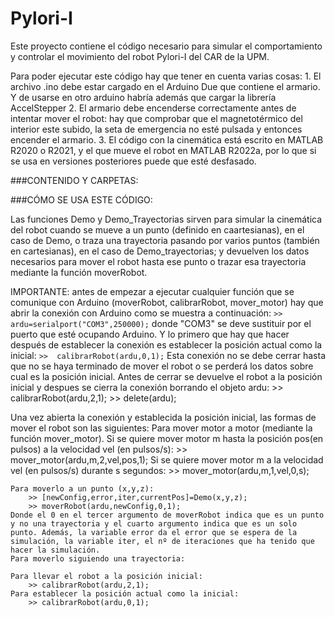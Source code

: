 # Pylori-I

Este proyecto contiene el código necesario para simular el comportamiento y controlar el movimiento del robot Pylori-I del CAR de la UPM.

Para poder ejecutar este código hay que tener en cuenta varias cosas:
	1. El archivo .ino debe estar cargado en el Arduino Due que contiene el armario. Y de usarse en otro arduino habría además que cargar la librería AccelStepper
	2. El armario debe encenderse correctamente antes de intentar mover el robot: hay que comprobar que el magnetotérmico del interior este subido, la seta de emergencia no esté pulsada y entonces encender el armario.
	3. El código con la cinemática está escrito en MATLAB R2020 o R2021, y el que mueve el robot en MATLAB R2022a, por lo que si se usa en versiones posteriores puede que esté desfasado.
	
###CONTENIDO Y CARPETAS:	

###CÓMO SE USA ESTE CÓDIGO:

Las funciones Demo y Demo_Trayectorias sirven para simular la cinemática del robot cuando se mueve a un punto (definido en caartesianas), en el caso de Demo, o traza una trayectoria pasando por varios puntos (también en cartesianas), en el caso de Demo_trayectorias; y devuelven los datos necesarios para mover el robot hasta ese punto o trazar esa trayectoria mediante la función moverRobot.
	
IMPORTANTE: antes de empezar a ejecutar cualquier función que se comunique con Arduino (moverRobot, calibrarRobot, mover_motor) hay que abrir la conexión con Arduino como se muestra a continuación:
		```
		>> ardu=serialport("COM3",250000);
		```
	donde "COM3" se deve sustituir por el puerto que esté ocupando Arduino. Y lo primero que hay que hacer después de establecer la conexión es establecer la posición actual como la inicial:
		```
		>>  calibrarRobot(ardu,0,1);
		```	
Esta conexión no se debe cerrar hasta que no se haya terminado de mover el robot o se perderá los datos sobre cual es la posición inicial. Antes de cerrar se devuelve el robot a la posición inicial y despues se cierra la conexión borrando el objeto ardu:
		>> calibrarRobot(ardu,2,1);
		>> delete(ardu);

 Una vez abierta la conexión y establecida la posición inicial, las formas de mover el robot son las siguientes:
 	Para mover motor a motor (mediante la función mover_motor). Si se quiere mover motor m hasta la posición pos(en pulsos) a la velocidad vel (en pulsos/s):
 		>> mover_motor(ardu,m,2,vel,pos,1);
 	Si se quiere mover motor m a la velocidad vel (en pulsos/s) durante s segundos:
		>> mover_motor(ardu,m,1,vel,0,s);

 	Para moverlo a un punto (x,y,z):
		>> [newConfig,error,iter,currentPos]=Demo(x,y,z);
		>> moverRobot(ardu,newConfig,0,1);
	Donde el 0 en el tercer argumento de moverRobot indica que es un punto y no una trayectoria y el cuarto argumento indica que es un solo punto. Además, la variable error da el error que se espera de la simulación, la variable iter, el nº de iteraciones que ha tenido que hacer la simulación.
 	Para moverlo siguiendo una trayectoria:

 	Para llevar el robot a la posición inicial:
		>> calibrarRobot(ardu,2,1);
	Para establecer la posición actual como la inicial:
		>> calibrarRobot(ardu,0,1); 	
